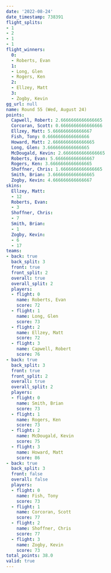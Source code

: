 ```yaml
---
date: '2022-08-24'
date_timestamp: 738391
flight_splits:
- 1
- 2
- 1
- 1
flight_winners:
  0:
  - Roberts, Evan
  1:
  - Long, Glen
  - Rogers, Ken
  2:
  - Ellzey, Matt
  3:
  - Zogby, Kevin
gg_url: null
name: Round 55 (Wed, August 24)
points:
  Capwell, Robert: 2.6666666666666665
  Corcoran, Scott: 0.6666666666666666
  Ellzey, Matt: 5.666666666666667
  Fish, Tony: 0.6666666666666666
  Howard, Matt: 2.6666666666666665
  Long, Glen: 3.6666666666666665
  McDougald, Kevin: 2.6666666666666665
  Roberts, Evan: 5.666666666666667
  Rogers, Ken: 3.6666666666666665
  Shoffner, Chris: 1.6666666666666665
  Smith, Brian: 3.6666666666666665
  Zogby, Kevin: 4.666666666666667
skins:
  Ellzey, Matt:
  - 12
  Roberts, Evan:
  - 3
  Shoffner, Chris:
  - 7
  Smith, Brian:
  - 1
  Zogby, Kevin:
  - 6
  - 17
teams:
- back: true
  back_split: 3
  front: true
  front_split: 2
  overall: true
  overall_split: 2
  players:
  - flight: 0
    name: Roberts, Evan
    score: 72
  - flight: 1
    name: Long, Glen
    score: 73
  - flight: 2
    name: Ellzey, Matt
    score: 72
  - flight: 3
    name: Capwell, Robert
    score: 76
- back: true
  back_split: 3
  front: true
  front_split: 2
  overall: true
  overall_split: 2
  players:
  - flight: 0
    name: Smith, Brian
    score: 73
  - flight: 1
    name: Rogers, Ken
    score: 73
  - flight: 2
    name: McDougald, Kevin
    score: 75
  - flight: 3
    name: Howard, Matt
    score: 86
- back: true
  back_split: 3
  front: false
  overall: false
  players:
  - flight: 0
    name: Fish, Tony
    score: 73
  - flight: 1
    name: Corcoran, Scott
    score: 77
  - flight: 2
    name: Shoffner, Chris
    score: 77
  - flight: 3
    name: Zogby, Kevin
    score: 73
total_points: 38.0
valid: true
---
```

